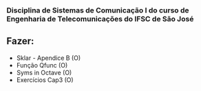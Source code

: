 ### Disciplina de Sistemas de Comunicação I do curso de Engenharia de Telecomunicações do IFSC de São José

## Fazer:

- Sklar - Apendice B	(O)
- Função Qfunc		(O)
- Syms in Octave	(O)
- Exercícios Cap3	(O)
